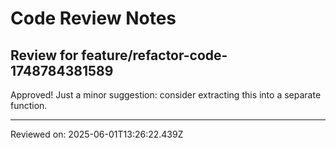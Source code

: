 # Code Review Notes

## Review for feature/refactor-code-1748784381589

Approved! Just a minor suggestion: consider extracting this into a separate function.

---
Reviewed on: 2025-06-01T13:26:22.439Z